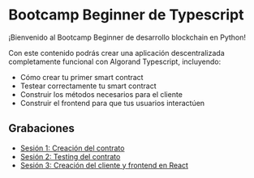 # Bootcamp Beginner de Typescript

¡Bienvenido al Bootcamp Beginner de desarrollo blockchain en Python!

Con este contenido podrás crear una aplicación descentralizada completamente funcional con Algorand Typescript, incluyendo:

- Cómo crear tu primer smart contract
- Testear correctamente tu smart contract
- Construir los métodos necesarios para el cliente
- Construir el frontend para que tus usuarios interactúen

## Grabaciones
- [Sesión 1: Creación del contrato](https://drive.google.com/file/d/16nnv6hpP2ayvbmJ1r9Cxhi1hFm2kNLX3/view?usp=drive_link)
- [Sesión 2: Testing del contrato](https://drive.google.com/file/d/1Zlcm6wVFwcBPWVyvi2nB4gSlhOsGBzoo/view?usp=drive_link)
- [Sesión 3: Creación del cliente y frontend en React](https://drive.google.com/file/d/1soQs8SEVcYdkOt-QgPmHlOhA7E0VVHDj/view?usp=drive_link)
